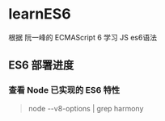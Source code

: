 # learnES6
根据 阮一峰的 ECMAScript 6 学习 JS es6语法
## ES6 部署进度
### 查看 Node 已实现的 ES6 特性
> node --v8-options | grep harmony

<!-- ## Babel：转码器(将 ES6 代码转为 ES5 代码)
文本文本文本文本文本文本文本文本文本文本 -->







